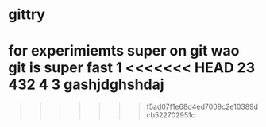# gittry
for experimiemts super on git
wao git is super fast
1
<<<<<<< HEAD
23
432
4
3
gashjdghshdaj
=======
>>>>>>> f5ad07f1e68d4ed7009c2e10389dcb522702951c
